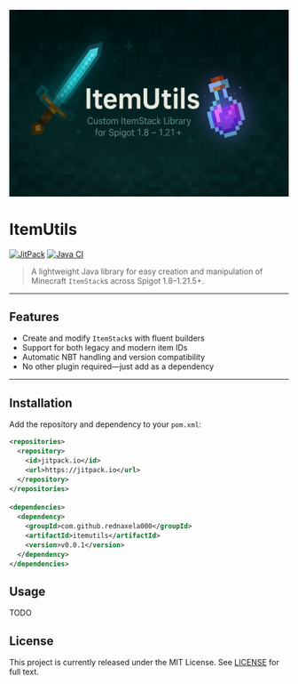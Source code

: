 ![ItemUtils Banner](banner.png)

# ItemUtils

[![JitPack](https://jitpack.io/v/Rednaxela000/ItemUtils.svg)](https://jitpack.io/#Rednaxela000/ItemUtils)
[![Java CI](https://github.com/Rednaxela000/ItemUtils/actions/workflows/ci.yml/badge.svg)](https://github.com/Rednaxela000/ItemUtils/actions/workflows/ci.yml)

> A lightweight Java library for easy creation and manipulation of Minecraft `ItemStack`s across Spigot 1.8–1.21.5+.

---

## Features

- Create and modify `ItemStack`s with fluent builders
- Support for both legacy and modern item IDs
- Automatic NBT handling and version compatibility
- No other plugin required—just add as a dependency

---

## Installation

Add the repository and dependency to your `pom.xml`:

```xml
<repositories>
  <repository>
    <id>jitpack.io</id>
    <url>https://jitpack.io</url>
  </repository>
</repositories>

<dependencies>
  <dependency>
    <groupId>com.github.rednaxela000</groupId>
    <artifactId>itemutils</artifactId>
    <version>v0.0.1</version>
  </dependency>
</dependencies>
```

## Usage

TODO

## License

This project is currently released under the MIT License.
See [LICENSE](LICENSE) for full text.